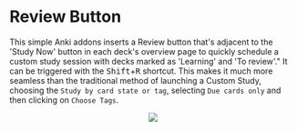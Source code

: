 # Review Button

This simple Anki addons inserts a Review button that's adjacent to the 'Study Now' button in each deck's overview page to quickly schedule a custom study session with decks marked as 'Learning' and 'To review'." It can be triggered with the <kbd>Shift</kbd>+<kbd>R</kbd> shortcut. This makes it much more seamless than the traditional method of launching a Custom Study, choosing the `Study by card state or tag`, selecting `Due cards only` and then clicking on `Choose Tags`.

<p align="center"><img src="https://github.com/SingularHomology/anki-review-button/blob/main/screenshots/screenshot.png"></p>

